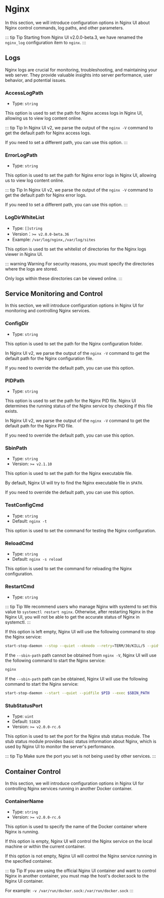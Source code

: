 # Nginx

In this section, we will introduce configuration options in Nginx UI about Nginx control commands, log paths, and other parameters.

::: tip Tip
Starting from Nginx UI v2.0.0-beta.3, we have renamed the `nginx_log` configuration item to `nginx`.
:::

## Logs
Nginx logs are crucial for monitoring, troubleshooting, and maintaining your web server. They provide valuable insights into server performance, user behavior, and potential issues.

### AccessLogPath

- Type: `string`

This option is used to set the path for Nginx access logs in Nginx UI, allowing us to view log content online.

::: tip Tip
In Nginx UI v2, we parse the output of the `nginx -V` command to get the default path for Nginx access logs.

If you need to set a different path, you can use this option.
:::

### ErrorLogPath

- Type: `string`

This option is used to set the path for Nginx error logs in Nginx UI, allowing us to view log content online.

::: tip Tip
In Nginx UI v2, we parse the output of the `nginx -V` command to get the default path for Nginx error logs.

If you need to set a different path, you can use this option.
:::

### LogDirWhiteList

- Type: `[]string`
- Version：`>= v2.0.0-beta.36`
- Example: `/var/log/nginx,/var/log/sites`

This option is used to set the whitelist of directories for the Nginx logs viewer in Nginx UI.

::: warning Warning
For security reasons, you must specify the directories where the logs are stored. 

Only logs within these directories can be viewed online.
:::

## Service Monitoring and Control

In this section, we will introduce configuration options in Nginx UI for monitoring and controlling Nginx services.

### ConfigDir
- Type: `string`

This option is used to set the path for the Nginx configuration folder.

In Nginx UI v2, we parse the output of the `nginx -V` command to get the default path for the Nginx configuration file.

If you need to override the default path, you can use this option.

### PIDPath
- Type: `string`

This option is used to set the path for the Nginx PID file. Nginx UI determines the running status of the Nginx service by checking if this file exists.

In Nginx UI v2, we parse the output of the `nginx -V` command to get the default path for the Nginx PID file.

If you need to override the default path, you can use this option.

### SbinPath
- Type: `string`
- Version: `>= v2.1.10`

This option is used to set the path for the Nginx executable file.

By default, Nginx UI will try to find the Nginx executable file in `$PATH`.

If you need to override the default path, you can use this option.

### TestConfigCmd
- Type: `string`
- Default: `nginx -t`

This option is used to set the command for testing the Nginx configuration.

### ReloadCmd
- Type: `string`
- Default: `nginx -s reload`

This option is used to set the command for reloading the Nginx configuration.

### RestartCmd
- Type: `string`

::: tip Tip
We recommend users who manage Nginx with systemd to set this value to `systemctl restart nginx`.
Otherwise, after restarting Nginx in the Nginx UI, you will not be able to get the accurate status of Nginx in systemctl.
:::

If this option is left empty, Nginx UI will use the following command to stop the Nginx service:

```bash
start-stop-daemon --stop --quiet --oknodo --retry=TERM/30/KILL/5 --pidfile $PID
```

If the `--sbin-path` path cannot be obtained from `nginx -V`, Nginx UI will use the following command to start the Nginx service:

```bash
nginx
```

If the `--sbin-path` path can be obtained, Nginx UI will use the following command to start the Nginx service:

```bash
start-stop-daemon --start --quiet --pidfile $PID --exec $SBIN_PATH
```

### StubStatusPort
- Type: `uint`
- Default: `51820`
- Version: `>= v2.0.0-rc.6`

This option is used to set the port for the Nginx stub status module. The stub status module provides basic status information about Nginx, which is used by Nginx UI to monitor the server's performance.

::: tip Tip
Make sure the port you set is not being used by other services.
:::

## Container Control

In this section, we will introduce configuration options in Nginx UI for controlling Nginx services running in another Docker container.

### ContainerName
- Type: `string`
- Version: `>= v2.0.0-rc.6`

This option is used to specify the name of the Docker container where Nginx is running.

If this option is empty, Nginx UI will control the Nginx service on the local machine or within the current container.

If this option is not empty, Nginx UI will control the Nginx service running in the specified container.

::: tip Tip
If you are using the official Nginx UI container and want to control Nginx in another container, you must map the host's docker.sock to the Nginx UI container.

For example: `-v /var/run/docker.sock:/var/run/docker.sock`
:::
